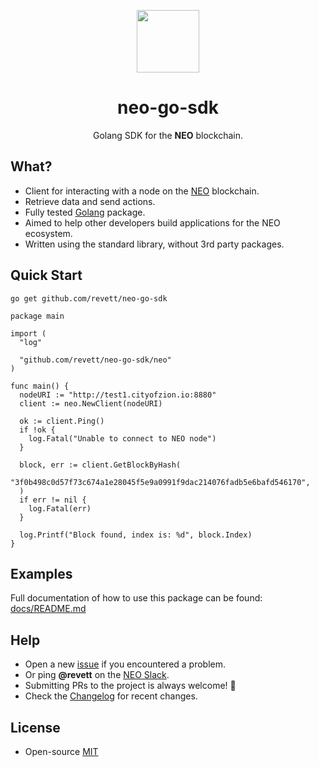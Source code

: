 <p align="center">
  <img 
    src="https://res.cloudinary.com/vidsy/image/upload/v1501603448/logo_w2erl5.jpg" 
    width="100px"
  >
</p>

<h1 align="center">neo-go-sdk</h1>

<p align="center">
  Golang SDK for the <b>NEO</b> blockchain.
</p>

## What?

- Client for interacting with a node on the [NEO](http://neo.org/) blockchain.
- Retrieve data and send actions.
- Fully tested [Golang](https://golang.org/) package.
- Aimed to help other developers build applications for the NEO ecosystem.
- Written using the standard library, without 3rd party packages. 

## Quick Start

```
go get github.com/revett/neo-go-sdk
```

```golang
package main

import (
  "log"

  "github.com/revett/neo-go-sdk/neo"
)

func main() {
  nodeURI := "http://test1.cityofzion.io:8880"
  client := neo.NewClient(nodeURI)

  ok := client.Ping()
  if !ok {
    log.Fatal("Unable to connect to NEO node")
  }

  block, err := client.GetBlockByHash(
    "3f0b498c0d57f73c674a1e28045f5e9a0991f9dac214076fadb5e6bafd546170",
  )
  if err != nil {
    log.Fatal(err)
  }

  log.Printf("Block found, index is: %d", block.Index)
}
```

## Examples

Full documentation of how to use this package can be found: [docs/README.md](https://github.com/revett/neo-go-sdk/blob/master/docs)

## Help

- Open a new [issue](https://github.com/revett/neo-go-sdk/issues/new) if you encountered a problem.
- Or ping **@revett** on the [NEO Slack](https://join.slack.com/t/neoblockchainteam/shared_invite/MjE3ODMxNDUzMDE1LTE1MDA4OTY3NDQtNTMwM2MyMTc2NA).
- Submitting PRs to the project is always welcome! 🎉
- Check the [Changelog](https://github.com/revett/neo-go-sdk/blob/master/CHANGELOG.md) for recent changes.

## License

- Open-source [MIT](https://github.com/revett/neo-go-sdk/blob/master/LICENSE) 